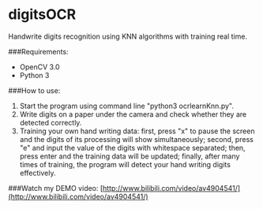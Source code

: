 # digitsOCR
Handwrite digits recognition using KNN algorithms with training real time.

###Requirements:
- OpenCV 3.0
- Python 3

###How to use:
1. Start the program using command line "python3 ocrlearnKnn.py".
2. Write digits on a paper under the camera and check whether they are detected correctly.
3. Training your own hand writing data: first, press "x" to pause the screen and the digits of its processing will show simultaneously; second, press "e" and input the value of the digits with whitespace separated; then, press enter and the training data will be updated; finally, after many times of training, the program will detect your hand writing digits effectively.

###Watch my DEMO video:
[http://www.bilibili.com/video/av4904541/](http://www.bilibili.com/video/av4904541/)
